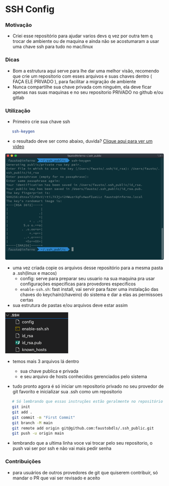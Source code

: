# SSH Config 

### Motivação

 - Criei esse repositório para ajudar varios devs q vez por outra tem q trocar de ambiente ou de maquina e ainda não se acostumaram a usar uma chave ssh para tudo no mac/linux

### Dicas

 - Bom a estrutura aqui serve para lhe dar uma melhor visão, recomendo que crie um repositorio com esses arquivos e suas chaves dentro ( FAÇA ELE PRIVADO ), para facilitar a migração de ambiente
 - Nunca compartilhe sua chave privada com ninguém, ela deve ficar apenas nas suas maquinas e no seu repositorio PRIVADO no github e/ou gitlab

### Utilização

 - Primeiro crie sua chave ssh

 ```bash
    ssh-keygen
 ```

 - o resultado deve ser como abaixo, duvida? [Clique aqui para ver um video](#)

 ![CREATE-SSH-PAIR-KEY](https://github.com/faustobdls/.ssh_public/blob/master/images/create-ssh-pair-key.png?raw=true)

 - uma vez criada copie os arquivos desse repositório para a mesma pasta a .ssh(linux e macos)
    - config: serve para preparar seu usuario na sua maquina pra usar configurações especificas para provedores especificos
    - `enable-ssh.sh`: fast install, vai servir para fazer uma instalação das chaves do keychain(chaveiro) do sistema e dar a elas as permissoes certas
 - sua estrutura de pastas e/ou arquivos deve estar assim

 ![FOLDER_STRUCT](https://github.com/faustobdls/.ssh_public/blob/master/images/folder-struct.png?raw=true)

 - temos mais 3 arquivos lá dentro
    - sua chave publica e privada
    - e seu arquivo de hosts conhecidos gerenciados pelo sistema

 - tudo pronto agora é só iniciar um repositorio privado no seu provedor de git favorito e inicializar sua .ssh como um repositorio
 ```bash
    # Só lembrando que essas instruções estão geralmente no repositório vazio no provedor assim que criado
    git init
    git add .
    git commit -m "First Commit"
    git branch -M main
    git remote add origin git@github.com:faustobdls/.ssh_public.git 
    git push -u origin main
 ```
 - lembrando que a ultima linha voce vai trocar pelo seu repositorio, o push vai ser por ssh e não vai mais pedir senha


### Contribuições

 - para usuários de outros provedores de git que quiserem contribuir, só mandar o PR que vai ser revisado e aceito